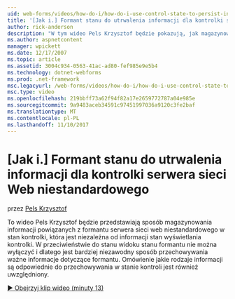 ```yaml
---
uid: web-forms/videos/how-do-i/how-do-i-use-control-state-to-persist-information-for-a-custom-web-server-control
title: '[Jak i.] Formant stanu do utrwalenia informacji dla kontrolki serwera sieci Web niestandardowego | Dokumentacja firmy Microsoft'
author: rick-anderson
description: "W tym wideo Pels Krzysztof będzie pokazują, jak magazynowania informacji powiązanych z formantu serwera sieci web niestandardowego w stan kontrolki, która jest niezależna od stan..."
ms.author: aspnetcontent
manager: wpickett
ms.date: 12/17/2007
ms.topic: article
ms.assetid: 3004c934-0563-41ac-ad80-fef985e9e5b4
ms.technology: dotnet-webforms
ms.prod: .net-framework
msc.legacyurl: /web-forms/videos/how-do-i/how-do-i-use-control-state-to-persist-information-for-a-custom-web-server-control
msc.type: video
ms.openlocfilehash: 219bbff73a62f94f82a17e2659772787a04e985e
ms.sourcegitcommit: 9a9483aceb34591c97451997036a9120c3fe2baf
ms.translationtype: MT
ms.contentlocale: pl-PL
ms.lasthandoff: 11/10/2017
---
```

<a name="how-do-i-use-control-state-to-persist-information-for-a-custom-web-server-control"></a>[Jak i.] Formant stanu do utrwalenia informacji dla kontrolki serwera sieci Web niestandardowego
====================
przez [Pels Krzysztof](https://twitter.com/chrispels)

To wideo Pels Krzysztof będzie przedstawiają sposób magazynowania informacji powiązanych z formantu serwera sieci web niestandardowego w stan kontrolki, która jest niezależna od informacji stan wyświetlania kontrolki. W przeciwieństwie do stanu widoku stanu formantu nie można wyłączyć i dlatego jest bardziej niezawodny sposób przechowywania ważne informacje dotyczące formantu. Omówienie jakie rodzaje informacji są odpowiednie do przechowywania w stanie kontroli jest również uwzględniony.

[&#9654; Obejrzyj klip wideo (minuty 13)](https://channel9.msdn.com/Blogs/ASP-NET-Site-Videos/how-do-i-use-control-state-to-persist-information-for-a-custom-web-server-control)
